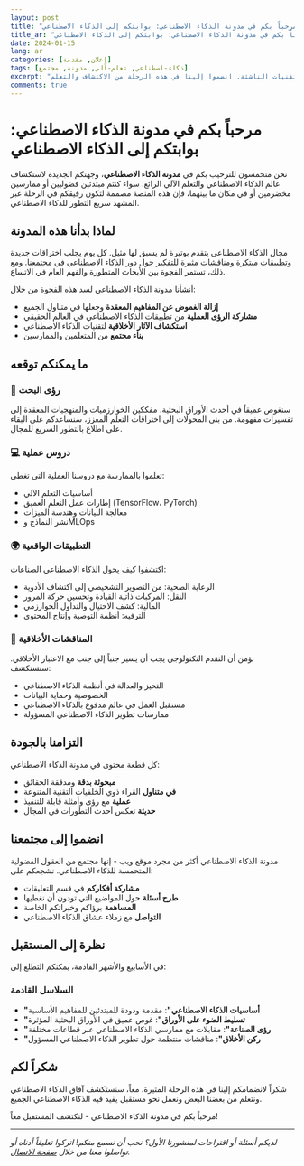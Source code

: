 ```yaml
---
layout: post
title: "مرحباً بكم في مدونة الذكاء الاصطناعي: بوابتكم إلى الذكاء الاصطناعي"
title_ar: "مرحباً بكم في مدونة الذكاء الاصطناعي: بوابتكم إلى الذكاء الاصطناعي"
date: 2024-01-15
lang: ar
categories: [إعلان, مقدمة]
tags: [ذكاء-اصطناعي, تعلم-آلي, مدونة, مجتمع]
excerpt: "مرحباً بكم في مدونة الذكاء الاصطناعي! نحن متحمسون لإطلاق هذه المنصة المخصصة لاستكشاف الذكاء الاصطناعي والتعلم الآلي والتقنيات الناشئة. انضموا إلينا في هذه الرحلة من الاكتشاف والتعلم."
comments: true
---
```


# مرحباً بكم في مدونة الذكاء الاصطناعي: بوابتكم إلى الذكاء الاصطناعي

نحن متحمسون للترحيب بكم في **مدونة الذكاء الاصطناعي**، وجهتكم الجديدة لاستكشاف عالم الذكاء الاصطناعي والتعلم الآلي الرائع. سواء كنتم مبتدئين فضوليين أو ممارسين مخضرمين أو في مكان ما بينهما، فإن هذه المنصة مصممة لتكون رفيقكم في الرحلة عبر المشهد سريع التطور للذكاء الاصطناعي.

## لماذا بدأنا هذه المدونة

مجال الذكاء الاصطناعي يتقدم بوتيرة لم يسبق لها مثيل. كل يوم يجلب اختراقات جديدة وتطبيقات مبتكرة ومناقشات مثيرة للتفكير حول دور الذكاء الاصطناعي في مجتمعنا. ومع ذلك، تستمر الفجوة بين الأبحاث المتطورة والفهم العام في الاتساع.

أنشأنا مدونة الذكاء الاصطناعي لسد هذه الفجوة من خلال:

- **إزالة الغموض عن المفاهيم المعقدة** وجعلها في متناول الجميع
- **مشاركة الرؤى العملية** من تطبيقات الذكاء الاصطناعي في العالم الحقيقي
- **استكشاف الآثار الأخلاقية** لتقنيات الذكاء الاصطناعي
- **بناء مجتمع** من المتعلمين والممارسين

## ما يمكنكم توقعه

### 🔬 رؤى البحث
سنغوص عميقاً في أحدث الأوراق البحثية، مفككين الخوارزميات والمنهجيات المعقدة إلى تفسيرات مفهومة. من بنى المحولات إلى اختراقات التعلم المعزز، سنساعدكم على البقاء على اطلاع بالتطور السريع للمجال.

### 💻 دروس عملية
تعلموا بالممارسة مع دروسنا العملية التي تغطي:
- أساسيات التعلم الآلي
- إطارات عمل التعلم العميق (TensorFlow، PyTorch)
- معالجة البيانات وهندسة الميزات
- نشر النماذج وMLOps

### 🌍 التطبيقات الواقعية
اكتشفوا كيف يحول الذكاء الاصطناعي الصناعات:
- الرعاية الصحية: من التصوير التشخيصي إلى اكتشاف الأدوية
- النقل: المركبات ذاتية القيادة وتحسين حركة المرور
- المالية: كشف الاحتيال والتداول الخوارزمي
- الترفيه: أنظمة التوصية وإنتاج المحتوى

### 🤔 المناقشات الأخلاقية
نؤمن أن التقدم التكنولوجي يجب أن يسير جنباً إلى جنب مع الاعتبار الأخلاقي. سنستكشف:
- التحيز والعدالة في أنظمة الذكاء الاصطناعي
- الخصوصية وحماية البيانات
- مستقبل العمل في عالم مدفوع بالذكاء الاصطناعي
- ممارسات تطوير الذكاء الاصطناعي المسؤولة

## التزامنا بالجودة

كل قطعة محتوى في مدونة الذكاء الاصطناعي:

- **مبحوثة بدقة** ومدققة الحقائق
- **في متناول** القراء ذوي الخلفيات التقنية المتنوعة
- **عملية** مع رؤى وأمثلة قابلة للتنفيذ
- **حديثة** تعكس أحدث التطورات في المجال

## انضموا إلى مجتمعنا

مدونة الذكاء الاصطناعي أكثر من مجرد موقع ويب - إنها مجتمع من العقول الفضولية المتحمسة للذكاء الاصطناعي. نشجعكم على:

- **مشاركة أفكاركم** في قسم التعليقات
- **طرح أسئلة** حول المواضيع التي تودون أن نغطيها
- **المساهمة** برؤاكم وخبراتكم الخاصة
- **التواصل** مع زملاء عشاق الذكاء الاصطناعي

## نظرة إلى المستقبل

في الأسابيع والأشهر القادمة، يمكنكم التطلع إلى:

### السلاسل القادمة
- **"أساسيات الذكاء الاصطناعي"**: مقدمة ودودة للمبتدئين للمفاهيم الأساسية
- **"تسليط الضوء على الأوراق"**: غوص عميق في الأوراق البحثية المؤثرة
- **"رؤى الصناعة"**: مقابلات مع ممارسي الذكاء الاصطناعي عبر قطاعات مختلفة
- **"ركن الأخلاق"**: مناقشات منتظمة حول تطوير الذكاء الاصطناعي المسؤول

## شكراً لكم

شكراً لانضمامكم إلينا في هذه الرحلة المثيرة. معاً، سنستكشف آفاق الذكاء الاصطناعي ونتعلم من بعضنا البعض ونعمل نحو مستقبل يفيد فيه الذكاء الاصطناعي الجميع.

مرحباً بكم في مدونة الذكاء الاصطناعي - لنكتشف المستقبل معاً!

---

*لديكم أسئلة أو اقتراحات لمنشورنا الأول؟ نحب أن نسمع منكم! اتركوا تعليقاً أدناه أو تواصلوا معنا من خلال [صفحة الاتصال](/ar/contact).*

